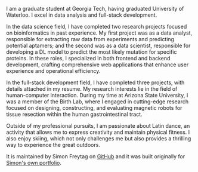 I am a graduate student at Georgia Tech, having graduated University of Waterloo. I excel in data analysis and full-stack development.

In the data science field, I have completed two research projects focused on bioinformatics in past experience. My first project was as a data analyst, responsible for extracting raw data from experiments and predicting potential aptamers; and the second was as a data scientist, responsible for developing a DL model to predict the most likely mutation for specific proteins. In these roles, I specialized in both frontend and backend development, crafting comprehensive web applications that enhance user experience and operational efficiency.

In the full-stack development field, I have completed three projects, with details attached in my resume.
My research interests lie in the field of human-computer interaction. During my time at Arizona State University, I was a member of the Birth Lab, where I engaged in cutting-edge research focused on designing, constructing, and evaluating magnetic robots for tissue resection within the human gastrointestinal tract.

Outside of my professional pursuits, I am passionate about Latin dance, an activity that allows me to express creativity and maintain physical fitness. I also enjoy skiing, which not only challenges me but also provides a thrilling way to experience the great outdoors.

It is maintained by Simon Freytag on [GitHub](https://github.com/sfreytag/friday-theme) and it was built originally for [Simon's own portfolio](http://www.freytag.org.uk).
